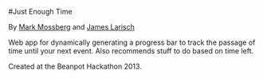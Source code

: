 #Just Enough Time

By [Mark Mossberg](http://markmossberg.us) and [James
Larisch](http://jameslarisch.com)

Web app for dynamically generating a progress bar to track the passage
of time until your next event. Also recommends stuff to do based on time
left.

Created at the Beanpot Hackathon 2013.
